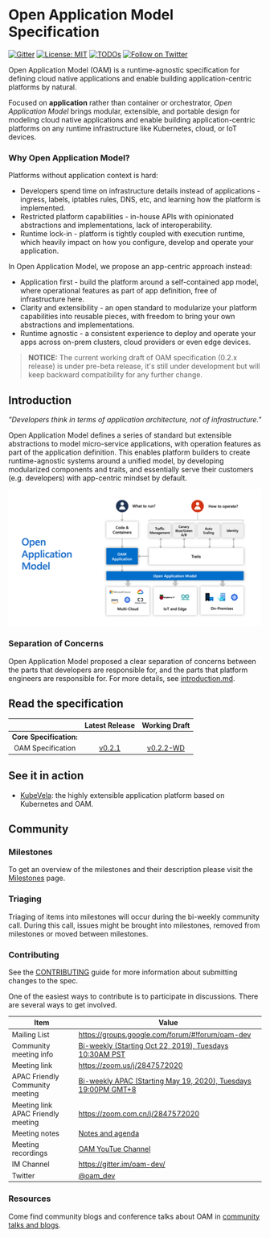 # Open Application Model Specification

[![Gitter](https://badges.gitter.im/oam-dev/community.svg)](https://gitter.im/oam-devcommunity?utm_source=badge&utm_medium=badge&utm_campaign=pr-badge)
[![License: MIT](https://img.shields.io/badge/License-OWF-yellow)](https://github.com/oam-dev/spec/blob/master/LICENSE)
[![TODOs](https://badgen.net/https/api.tickgit.com/badgen/github.com/oam-dev/spec)](https://www.tickgit.com/browse?repo=github.com/oam-dev/spec)
[![Follow on Twitter](https://img.shields.io/twitter/follow/oam_dev.svg?style=social&logo=twitter)](https://twitter.com/intent/follow?screen_name=oam_dev)

Open Application Model (OAM) is a runtime-agnostic specification for defining cloud native applications and enable building application-centric platforms by natural.

Focused on **application** rather than container or orchestrator, _Open Application Model_ brings modular, extensible, and portable design for modeling cloud native applications and enable building application-centric platforms on any runtime infrastructure like Kubernetes, cloud, or IoT devices.

### Why Open Application Model?

Platforms without application context is hard:

- Developers spend time on infrastructure details instead of applications - ingress, labels, iptables rules, DNS, etc, and learning how the platform is implemented.
- Restricted platform capabilities - in-house APIs with opinionated abstractions and implementations, lack of interoperability.
- Runtime lock-in - platform is tightly coupled with execution runtime, which heavily impact on how you configure, develop and operate your application.

In Open Application Model, we propose an app-centric approach instead:

- Application first - build the platform around a self-contained app model, where operational features as part of app definition, free of infrastructure here.
- Clarity and extensibility - an open standard to modularize your platform capabilities into reusable pieces, with freedom to bring your own abstractions and implementations.
- Runtime agnostic - a consistent experience to deploy and operate your apps across on-prem clusters, cloud providers or even edge devices.

> **NOTICE:** The current working draft of OAM specification (0.2.x release) is under pre-beta release, it's still under development but will keep backward compatibility for any further change.

## Introduction

_"Developers think in terms of application architecture, not of infrastructure."_

Open Application Model defines a series of standard but extensible abstractions to model micro-service applications, with operation features as part of the application definition. This enables platform builders to create runtime-agnostic systems around a unified model, by developing modularized components and traits, and essentially serve their customers (e.g. developers) with app-centric mindset by default.

![How it works](assets/how-it-works.png)

### Separation of Concerns

Open Application Model proposed a clear separation of concerns between the parts that developers are responsible for, and the parts that platform engineers are responsible for. For more details, see [introduction.md](./introduction.md).

## Read the specification

|                                | Latest Release |    Working Draft                  |
| :----------------------------: | :------------: |:--------------------------------: |
| **Core Specification:**        |
| OAM Specification              | [v0.2.1](https://github.com/oam-dev/spec/blob/v0.2.1/SPEC_LATEST_STABLE.md) |  [v0.2.2-WD](SPEC.md)  |

## See it in action

- [KubeVela](https://github.com/oam-dev/kubevela): the highly extensible application platform based on Kubernetes and OAM.

## Community

### Milestones

To get an overview of the milestones and their description please visit the [Milestones](https://github.com/oam-dev/spec/milestones) page. 

### Triaging 

Triaging of items into milestones will occur during the bi-weekly community call. During this call, issues might be brought into milestones, removed from milestones or moved between milestones. 

### Contributing

See the [CONTRIBUTING](CONTRIBUTING.md) guide for more information about submitting changes to the spec.

One of the easiest ways to contribute is to participate in discussions. There are several ways to get involved.

| Item        | Value  |
|---------------------|---|
| Mailing List | https://groups.google.com/forum/#!forum/oam-dev |
| Community meeting info | [Bi-weekly (Starting Oct 22, 2019), Tuesdays 10:30AM PST](https://calendar.google.com/calendar?cid=dDk5YThyNGIwOWJyYTJxajNlbWI0a2FvdGtAZ3JvdXAuY2FsZW5kYXIuZ29vZ2xlLmNvbQ)  |
| Meeting link | https://zoom.us/j/2847572020 |
| APAC Friendly Community meeting | [Bi-weekly APAC (Starting May 19, 2020), Tuesdays 19:00PM GMT+8](https://calendar.google.com/calendar?cid=OGFhaDBxbjBqZDM0c25jamM5bmQ1OXZxajBAZ3JvdXAuY2FsZW5kYXIuZ29vZ2xlLmNvbQ) |
| Meeting link APAC Friendly meeting | https://zoom.com.cn/j/2847572020 |
| Meeting notes| [Notes and agenda](https://docs.google.com/document/d/1nqdFEyULekyksFHtFvgvFAYE-0AMHKoS3RMnaKsarjs) |
| Meeting recordings| [OAM YouTue Channel](https://www.youtube.com/channel/UCSCTHhGI5XJ0SEhDHVakPAA/) |
| IM Channel      | https://gitter.im/oam-dev/ |
| Twitter      | [@oam_dev](https://twitter.com/oam_dev) |

### Resources

Come find community blogs and conference talks about OAM in [community talks and blogs](./community/talks_and_blogs.md).

